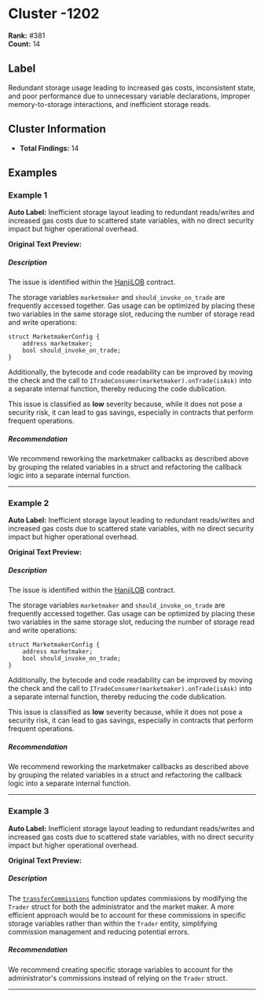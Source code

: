 # Cluster -1202

**Rank:** #381  
**Count:** 14  

## Label
Redundant storage usage leading to increased gas costs, inconsistent state, and poor performance due to unnecessary variable declarations, improper memory-to-storage interactions, and inefficient storage reads.

## Cluster Information
- **Total Findings:** 14

## Examples

### Example 1

**Auto Label:** Inefficient storage layout leading to redundant reads/writes and increased gas costs due to scattered state variables, with no direct security impact but higher operational overhead.  

**Original Text Preview:**

##### Description
The issue is identified within the [HanjiLOB](https://github.com/longgammalabs/hanji-contracts/blob/70b15ec4d9e7578248141604503843716a67d875/src/HanjiLOB.sol#L122) contract.

The storage variables `marketmaker` and `should_invoke_on_trade` are frequently accessed together. Gas usage can be optimized by placing these two variables in the same storage slot, reducing the number of storage read and write operations:

```solidity!
struct MarketmakerConfig {
    address marketmaker;
    bool should_invoke_on_trade;
}
```

Additionally, the bytecode and code readability can be improved by moving the check and the call to `ITradeConsumer(marketmaker).onTrade(isAsk)` into a separate internal function, thereby reducing the code dublication.

This issue is classified as **low** severity because, while it does not pose a security risk, it can lead to gas savings, especially in contracts that perform frequent operations.
##### Recommendation
We recommend reworking the marketmaker callbacks as described above by grouping the related variables in a struct and refactoring the callback logic into a separate internal function.

---
### Example 2

**Auto Label:** Inefficient storage layout leading to redundant reads/writes and increased gas costs due to scattered state variables, with no direct security impact but higher operational overhead.  

**Original Text Preview:**

##### Description
The issue is identified within the [HanjiLOB](https://github.com/longgammalabs/hanji-contracts/blob/70b15ec4d9e7578248141604503843716a67d875/src/HanjiLOB.sol#L122) contract.

The storage variables `marketmaker` and `should_invoke_on_trade` are frequently accessed together. Gas usage can be optimized by placing these two variables in the same storage slot, reducing the number of storage read and write operations:

```solidity!
struct MarketmakerConfig {
    address marketmaker;
    bool should_invoke_on_trade;
}
```

Additionally, the bytecode and code readability can be improved by moving the check and the call to `ITradeConsumer(marketmaker).onTrade(isAsk)` into a separate internal function, thereby reducing the code dublication.

This issue is classified as **low** severity because, while it does not pose a security risk, it can lead to gas savings, especially in contracts that perform frequent operations.
##### Recommendation
We recommend reworking the marketmaker callbacks as described above by grouping the related variables in a struct and refactoring the callback logic into a separate internal function.

---
### Example 3

**Auto Label:** Inefficient storage layout leading to redundant reads/writes and increased gas costs due to scattered state variables, with no direct security impact but higher operational overhead.  

**Original Text Preview:**

##### Description
The [`transferCommissions`](https://github.com/longgammalabs/hanji-contracts/blob/09b6188e028650b9c1758010846080c5f8c80f8e/src/OnchainLOB.sol#L582) function updates commissions by modifying the `Trader` struct for both the administrator and the market maker. A more efficient approach would be to account for these commissions in specific storage variables rather than within the `Trader` entity, simplifying commission management and reducing potential errors.
##### Recommendation
We recommend creating specific storage variables to account for the administrator's commissions instead of relying on the `Trader` struct.

---
